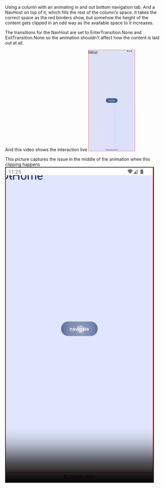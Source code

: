 Using a column with an animating in and out bottom navigation tab.
And a NavHost on top of it, which fills the rest of the column's space.
It takes the correct space as the red borders show, but somehow the height of the content gets clipped in an odd way as the available space to it increases. 

The transitions for the NavHost are set to EnterTransition.None and ExitTransition.None so the animation shouldn't affect how the content is laid out at all.

And this video shows the interaction live
<img alt="Repro" src="/misc/animation_clipping.gif" width="30%"/>

This picture captures the issue in the middle of the animation whee this clipping happens
![issue_snip.png](misc/issue_snip.png)